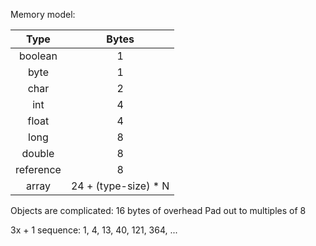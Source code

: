 Memory model:

| Type | Bytes |
| :---: | :---: |
| boolean | 1 |
| byte | 1 |
| char | 2 |
| int | 4 |
| float | 4 |
| long | 8 |
| double | 8 |
| reference | 8 |
| array | 24 + (type-size) * N |

Objects are complicated:
16 bytes of overhead
Pad out to multiples of 8

3x + 1 sequence:
1, 4, 13, 40, 121, 364, ...
